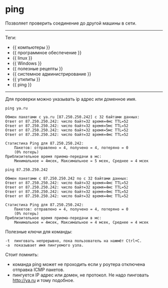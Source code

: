 # ping

Позволяет проверить соединение до другой машины в сети.

---

Теги:

- {{ компьютеры }}
- {{ программное обеспечение }}
- {{ linux }}
- {{ Windows }}
- {{ полезные рецепты }}
- {{ системное администрирование }}
- {{ утилиты }}
- {{ ping }}

---

Для проверки можно указывать ip адрес или доменное имя.

```shell
ping ya.ru
```

```shell
Обмен пакетами с ya.ru [87.250.250.242] с 32 байтами данных:
Ответ от 87.250.250.242: число байт=32 время=4мс TTL=52
Ответ от 87.250.250.242: число байт=32 время=5мс TTL=52
Ответ от 87.250.250.242: число байт=32 время=5мс TTL=52
Ответ от 87.250.250.242: число байт=32 время=4мс TTL=52

Статистика Ping для 87.250.250.242:
    Пакетов: отправлено = 4, получено = 4, потеряно = 0
    (0% потерь)
Приблизительное время приема-передачи в мс:
    Минимальное = 4мсек, Максимальное = 5 мсек, Среднее = 4 мсек
```

```shell
ping 87.250.250.242
```

```shell
Обмен пакетами с 87.250.250.242 по с 32 байтами данных:
Ответ от 87.250.250.242: число байт=32 время=4мс TTL=52
Ответ от 87.250.250.242: число байт=32 время=4мс TTL=52
Ответ от 87.250.250.242: число байт=32 время=4мс TTL=52
Ответ от 87.250.250.242: число байт=32 время=4мс TTL=52

Статистика Ping для 87.250.250.242:
    Пакетов: отправлено = 4, получено = 4, потеряно = 0
    (0% потерь)
Приблизительное время приема-передачи в мс:
    Минимальное = 4мсек, Максимальное = 4 мсек, Среднее = 4 мсек
```

Полезные ключи для команды:

```
-t  пинговать непрерывно, пока пользователь на нажмёт Ctrl+C.
-a  показывает имя пингуемого узла.
```

Стоит помнить:

* команда ping может не проходить если у роутера отключена отправка ICMP
  пакетов.
* пингуется IP адрес или домен, не протокол. Не надо пинговать http://ya.ru и
  тому подобное.
